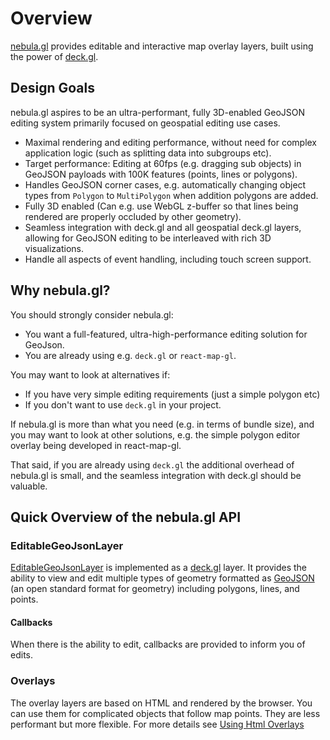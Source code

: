 # Overview

[nebula.gl](https://nebula.gl) provides editable and interactive map overlay layers, built using the power of [deck.gl](https://deck.gl/).

## Design Goals

nebula.gl aspires to be an ultra-performant, fully 3D-enabled GeoJSON editing system primarily focused on geospatial editing use cases.

- Maximal rendering and editing performance, without need for complex application logic (such as splitting data into subgroups etc).
- Target performance: Editing at 60fps (e.g. dragging sub objects) in GeoJSON payloads with 100K features (points, lines or polygons).
- Handles GeoJSON corner cases, e.g. automatically changing object types from `Polygon` to `MultiPolygon` when addition polygons are added.
- Fully 3D enabled (Can e.g. use WebGL z-buffer so that lines being rendered are properly occluded by other geometry).
- Seamless integration with deck.gl and all geospatial deck.gl layers, allowing for GeoJSON editing to be interleaved with rich 3D visualizations.
- Handle all aspects of event handling, including touch screen support.

## Why nebula.gl?

You should strongly consider nebula.gl:

- You want a full-featured, ultra-high-performance editing solution for GeoJson.
- You are already using e.g. `deck.gl` or `react-map-gl`.

You may want to look at alternatives if:

- If you have very simple editing requirements (just a simple polygon etc)
- If you don't want to use `deck.gl` in your project.

If nebula.gl is more than what you need (e.g. in terms of bundle size), and you may want to look at other solutions, e.g. the simple polygon editor overlay being developed in react-map-gl.

That said, if you are already using `deck.gl` the additional overhead of nebula.gl is small, and the seamless integration with deck.gl should be valuable.

## Quick Overview of the nebula.gl API

### EditableGeoJsonLayer

[EditableGeoJsonLayer](/docs/api-reference/layers/editable-geojson-layer) is implemented as a [deck.gl](https://deck.gl) layer. It provides the ability to view and edit multiple types of geometry formatted as [GeoJSON](https://tools.ietf.org/html/rfc7946) (an open standard format for geometry) including polygons, lines, and points.

#### Callbacks

When there is the ability to edit, callbacks are provided to inform you of edits.

### Overlays

The overlay layers are based on HTML and rendered by the browser. You can use them
for complicated objects that follow map points. They are less performant
but more flexible. For more details see [Using Html Overlays](/docs/api-reference/overlays/html-overlay)
